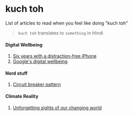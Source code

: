 # kuch toh
List of articles to read when you feel like doing "kuch toh"

> `kuch toh` translates to `something` in Hindi

#### Digital Wellbeing

1. [Six years with a distraction-free iPhone](https://medium.com/s/story/six-years-with-a-distraction-free-iphone-8cf5eb4f97e3)
2. [Google's digital wellbeing](https://www.androidcentral.com/googles-digital-wellbeing)

#### Nerd stuff

1. [Circuit breaker pattern](https://medium.com/@jegasingamjeyanthasingam/circuit-breaker-pattern-for-microservices-eb71569dc44d)

#### Climate Reality

1. [Unforgetting sights of our changing world](https://nexusmedianews.com/unforgettable-sights-of-our-changing-world-2df468c71de)
